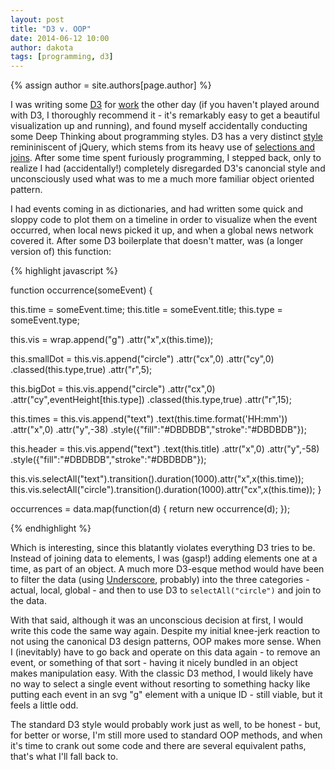 ```yaml
---
layout: post
title: "D3 v. OOP"
date: 2014-06-12 10:00
author: dakota
tags: [programming, d3]
---
```


{% assign author = site.authors[page.author] %}

I was writing some [D3](http://www.d3js.org) for [work](http://www.stresearch.com) the other day (if you haven't played around with D3, I thoroughly recommend it - it's remarkably easy to get a beautiful visualization up and running), and found myself accidentally conducting some Deep Thinking about programming styles. D3 has a very distinct [style](http://bl.ocks.org/mbostock/3943967) remininiscent of jQuery, which stems from its heavy use of [selections and joins](http://bost.ocks.org/mike/join/). After some time spent furiously programming, I stepped back, only to realize I had (accidentally!) completely disregarded D3's canoncial style and unconsciously used what was to me a much more familiar object oriented pattern.

I had events coming in as dictionaries, and had written some quick and sloppy code to plot them on a timeline in order to visualize when the event occurred, when local news picked it up, and when a global news network covered it. After some D3 boilerplate that doesn't matter, was (a longer version of) this function:

{% highlight javascript %}

function occurrence(someEvent) {

  this.time = someEvent.time;
  this.title = someEvent.title;
  this.type = someEvent.type;

  this.vis = wrap.append("g")
                 .attr("x",x(this.time));

  this.smallDot = this.vis.append("circle")
                      .attr("cx",0)
                      .attr("cy",0)
                      .classed(this.type,true)
                      .attr("r",5);

  this.bigDot = this.vis.append("circle")
                      .attr("cx",0)
                      .attr("cy",eventHeight[this.type])
                      .classed(this.type,true)
                      .attr("r",15);

  this.times = this.vis.append("text")
                      .text(this.time.format('HH:mm'))
                      .attr("x",0)
                      .attr("y",-38)
                      .style({"fill":"#DBDBDB","stroke":"#DBDBDB"});

  this.header = this.vis.append("text")
                      .text(this.title)
                      .attr("x",0)
                      .attr("y",-58)
                      .style({"fill":"#DBDBDB","stroke":"#DBDBDB"});

  this.vis.selectAll("text").transition().duration(1000).attr("x",x(this.time));
  this.vis.selectAll("circle").transition().duration(1000).attr("cx",x(this.time));
}

occurrences = data.map(function(d) { return new occurrence(d); });

{% endhighlight %}

Which is interesting, since this blatantly violates everything D3 tries to be. Instead of joining data to elements, I was (gasp!) adding elements one at a time, as part of an object. A much more D3-esque method would have been to filter the data (using [Underscore](http://www.underscorejs.org), probably) into the three categories - actual, local, global - and then to use D3 to `selectAll("circle")` and join to the data.

With that said, although it was an unconscious decision at first, I would write this code the same way again. Despite my initial knee-jerk reaction to not using the canonical D3 design patterns, OOP makes more sense. When I (inevitably) have to go back and operate on this data again - to remove an event, or something of that sort - having it nicely bundled in an object makes manipulation easy. With the classic D3 method, I would likely have no way to select a single event without resorting to something hacky like putting each event in an svg "g" element with a unique ID - still viable, but it feels a little odd.

The standard D3 style would probably work just as well, to be honest - but, for better or worse, I'm still more used to standard OOP methods, and when it's time to crank out some code and there are several equivalent paths, that's what I'll fall back to.

